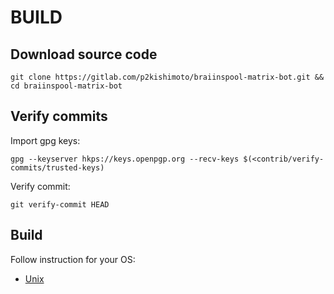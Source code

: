 # BUILD

## Download source code

```
git clone https://gitlab.com/p2kishimoto/braiinspool-matrix-bot.git && cd braiinspool-matrix-bot
```

## Verify commits

Import gpg keys:

```
gpg --keyserver hkps://keys.openpgp.org --recv-keys $(<contrib/verify-commits/trusted-keys)
```

Verify commit:

```
git verify-commit HEAD
```

## Build

Follow instruction for your OS:

* [Unix](build-unix.md) 